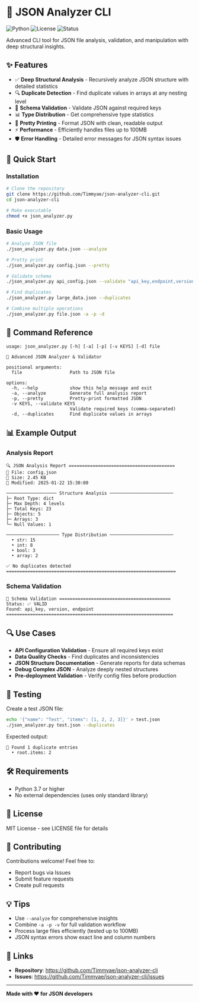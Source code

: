 # 🔧 JSON Analyzer CLI

![Python](https://img.shields.io/badge/python-3.7+-blue.svg)
![License](https://img.shields.io/badge/license-MIT-green.svg)
![Status](https://img.shields.io/badge/status-production--ready-brightgreen.svg)

Advanced CLI tool for JSON file analysis, validation, and manipulation with deep structural insights.

## ✨ Features

- ✅ **Deep Structural Analysis** - Recursively analyze JSON structure with detailed statistics
- 🔍 **Duplicate Detection** - Find duplicate values in arrays at any nesting level
- 🔐 **Schema Validation** - Validate JSON against required keys
- 📊 **Type Distribution** - Get comprehensive type statistics
- 🎨 **Pretty Printing** - Format JSON with clean, readable output
- ⚡ **Performance** - Efficiently handles files up to 100MB
- 🛡️ **Error Handling** - Detailed error messages for JSON syntax issues

## 🚀 Quick Start

### Installation

```bash
# Clone the repository
git clone https://github.com/Timmyae/json-analyzer-cli.git
cd json-analyzer-cli

# Make executable
chmod +x json_analyzer.py
```

### Basic Usage

```bash
# Analyze JSON file
./json_analyzer.py data.json --analyze

# Pretty print
./json_analyzer.py config.json --pretty

# Validate schema
./json_analyzer.py api_config.json --validate "api_key,endpoint,version"

# Find duplicates
./json_analyzer.py large_data.json --duplicates

# Combine multiple operations
./json_analyzer.py file.json -a -p -d
```

## 📖 Command Reference

```
usage: json_analyzer.py [-h] [-a] [-p] [-v KEYS] [-d] file

🔧 Advanced JSON Analyzer & Validator

positional arguments:
  file                  Path to JSON file

options:
  -h, --help            show this help message and exit
  -a, --analyze         Generate full analysis report
  -p, --pretty          Pretty-print formatted JSON
  -v KEYS, --validate KEYS
                        Validate required keys (comma-separated)
  -d, --duplicates      Find duplicate values in arrays
```

## 📊 Example Output

### Analysis Report
```
🔍 JSON Analysis Report ========================================
📁 File: config.json
📏 Size: 2.45 KB
📅 Modified: 2025-01-22 15:30:00

─────────────────── Structure Analysis ────────────────────────
├─ Root Type: dict
├─ Max Depth: 4 levels
├─ Total Keys: 23
├─ Objects: 5
├─ Arrays: 3
└─ Null Values: 1

──────────────────── Type Distribution ────────────────────────
  • str: 15
  • int: 8
  • bool: 3
  • array: 2

✅ No duplicates detected
================================================================
```

### Schema Validation
```
🔐 Schema Validation ==========================================
Status: ✅ VALID
Found: api_key, version, endpoint
===============================================================
```

## 🔍 Use Cases

- **API Configuration Validation** - Ensure all required keys exist
- **Data Quality Checks** - Find duplicates and inconsistencies  
- **JSON Structure Documentation** - Generate reports for data schemas
- **Debug Complex JSON** - Analyze deeply nested structures
- **Pre-deployment Validation** - Verify config files before production

## 🧪 Testing

Create a test JSON file:

```bash
echo '{"name": "Test", "items": [1, 2, 2, 3]}' > test.json
./json_analyzer.py test.json --duplicates
```

Expected output:
```
🔎 Found 1 duplicate entries
  • root.items: 2
```

## 🛠️ Requirements

- Python 3.7 or higher
- No external dependencies (uses only standard library)

## 📝 License

MIT License - see LICENSE file for details

## 🤝 Contributing

Contributions welcome! Feel free to:
- Report bugs via Issues
- Submit feature requests
- Create pull requests

## 💡 Tips

- Use `--analyze` for comprehensive insights
- Combine `-a -p -v` for full validation workflow  
- Process large files efficiently (tested up to 100MB)
- JSON syntax errors show exact line and column numbers

## 🔗 Links

- **Repository**: https://github.com/Timmyae/json-analyzer-cli
- **Issues**: https://github.com/Timmyae/json-analyzer-cli/issues

---

**Made with ❤️ for JSON developers**
